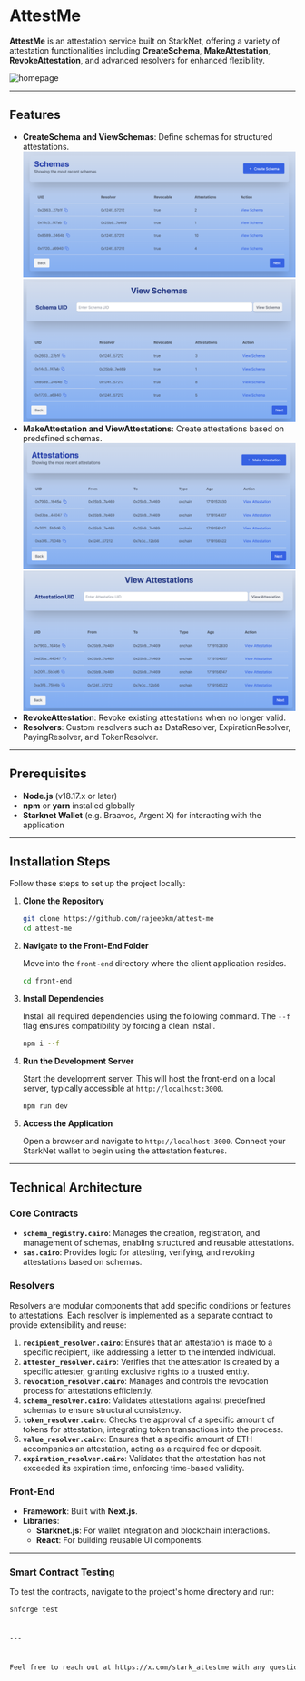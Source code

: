 
# AttestMe

**AttestMe** is an attestation service built on StarkNet, offering a variety of attestation functionalities including **CreateSchema**, **MakeAttestation**, **RevokeAttestation**, and advanced resolvers for enhanced flexibility.

<img width="1432" alt="homepage" src="https://github.com/user-attachments/assets/498d629e-c9d9-4867-9001-633a8311c85b">

---

## Features

- **CreateSchema and ViewSchemas**: Define schemas for structured attestations.
![alt text](front-end/public/create-schema.png)
![alt text](front-end/public/view-schema.png)
- **MakeAttestation and ViewAttestations**: Create attestations based on predefined schemas.
![alt text](front-end/public/make-attestation.png)
![alt text](front-end/public/view-attestation.png)
- **RevokeAttestation**: Revoke existing attestations when no longer valid.
- **Resolvers**: Custom resolvers such as DataResolver, ExpirationResolver, PayingResolver, and TokenResolver.

---

## Prerequisites

- **Node.js** (v18.17.x or later)
- **npm** or **yarn** installed globally
- **Starknet Wallet** (e.g. Braavos, Argent X) for interacting with the application

---

## Installation Steps

Follow these steps to set up the project locally:

1. **Clone the Repository**

   ```bash
   git clone https://github.com/rajeebkm/attest-me
   cd attest-me
   ```

2. **Navigate to the Front-End Folder**

   Move into the `front-end` directory where the client application resides.

   ```bash
   cd front-end
   ```

3. **Install Dependencies**

   Install all required dependencies using the following command. The `--f` flag ensures compatibility by forcing a clean install.

   ```bash
   npm i --f
   ```

4. **Run the Development Server**

   Start the development server. This will host the front-end on a local server, typically accessible at `http://localhost:3000`.

   ```bash
   npm run dev
   ```

5. **Access the Application**

   Open a browser and navigate to `http://localhost:3000`. Connect your StarkNet wallet to begin using the attestation features.

---

## Technical Architecture

### Core Contracts
- **`schema_registry.cairo`**: Manages the creation, registration, and management of schemas, enabling structured and reusable attestations.
- **`sas.cairo`**: Provides logic for attesting, verifying, and revoking attestations based on schemas.

### Resolvers

Resolvers are modular components that add specific conditions or features to attestations. Each resolver is implemented as a separate contract to provide extensibility and reuse:

1. **`recipient_resolver.cairo`**: Ensures that an attestation is made to a specific recipient, like addressing a letter to the intended individual.
2. **`attester_resolver.cairo`**: Verifies that the attestation is created by a specific attester, granting exclusive rights to a trusted entity.
3. **`revocation_resolver.cairo`**: Manages and controls the revocation process for attestations efficiently.
4. **`schema_resolver.cairo`**: Validates attestations against predefined schemas to ensure structural consistency.
5. **`token_resolver.cairo`**: Checks the approval of a specific amount of tokens for attestation, integrating token transactions into the process.
6. **`value_resolver.cairo`**: Ensures that a specific amount of ETH accompanies an attestation, acting as a required fee or deposit.
7. **`expiration_resolver.cairo`**: Validates that the attestation has not exceeded its expiration time, enforcing time-based validity.


### Front-End

- **Framework**: Built with **Next.js**.
- **Libraries**:
  - **Starknet.js**: For wallet integration and blockchain interactions.
  - **React**: For building reusable UI components.

---

### Smart Contract Testing

To test the contracts, navigate to the project's home directory and run:

```bash
snforge test


---


Feel free to reach out at https://x.com/stark_attestme with any questions or issues!

